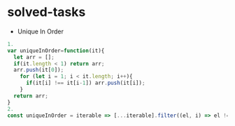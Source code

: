 # solved-tasks

* Unique In Order
```javascript
1.
var uniqueInOrder=function(it){
  let arr = [];
  if(it.length < 1) return arr;
  arr.push(it[0]);
    for (let i = 1; i < it.length; i++){
      if(it[i] !== it[i-1]) arr.push(it[i]);
    }
  return arr;
}
2.
const uniqueInOrder = iterable => [...iterable].filter((el, i) => el !== iterable[i-1]);
```


